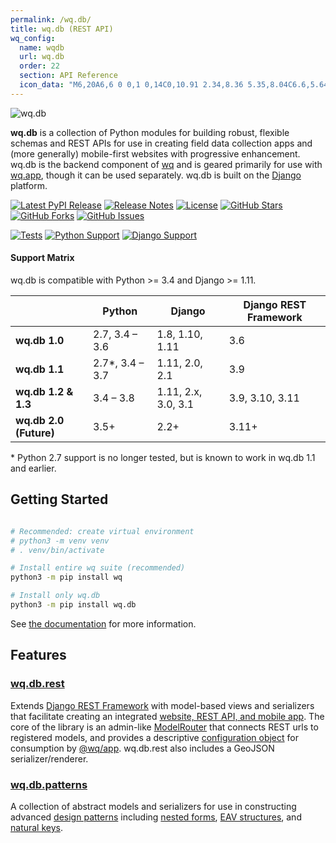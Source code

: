 ```yaml
---
permalink: /wq.db/
title: wq.db (REST API)
wq_config:
  name: wqdb
  url: wq.db
  order: 22
  section: API Reference
  icon_data: "M6,20A6,6 0 0,1 0,14C0,10.91 2.34,8.36 5.35,8.04C6.6,5.64 9.11,4 12,4C15.63,4 18.66,6.58 19.35,10C21.95,10.19 24,12.36 24,15A5,5 0 0,1 19,20H6M18.5,12H18A1,1 0 0,1 17,11V10A2,2 0 0,0 15,8H13.5V10H15V11A2,2 0 0,0 17,13A2,2 0 0,0 15,15V16H13.5V18H15A2,2 0 0,0 17,16V15A1,1 0 0,1 18,14H18.5V12M5.5,12V14H6A1,1 0 0,1 7,15V16A2,2 0 0,0 9,18H10.5V16H9V15A2,2 0 0,0 7,13A2,2 0 0,0 9,11V10H10.5V8H9A2,2 0 0,0 7,10V11A1,1 0 0,1 6,12H5.5Z"
---
```


![wq.db](https://wq.io/images/wq.db.svg)

**wq.db** is a collection of Python modules for building robust, flexible schemas and REST APIs for use in creating field data collection apps and (more generally) mobile-first websites with progressive enhancement.  wq.db is the backend component of [wq] and is geared primarily for use with [wq.app], though it can be used separately.  wq.db is built on the [Django] platform.


[![Latest PyPI Release](https://img.shields.io/pypi/v/wq.db.svg)](https://pypi.org/project/wq.db)
[![Release Notes](https://img.shields.io/github/release/wq/wq.db.svg)](https://github.com/wq/wq.db/releases)
[![License](https://img.shields.io/pypi/l/wq.db.svg)][license]
[![GitHub Stars](https://img.shields.io/github/stars/wq/wq.db.svg)](https://github.com/wq/wq.db/stargazers)
[![GitHub Forks](https://img.shields.io/github/forks/wq/wq.db.svg)](https://github.com/wq/wq.db/network)
[![GitHub Issues](https://img.shields.io/github/issues/wq/wq.db.svg)](https://github.com/wq/wq.db/issues)

[![Tests](https://github.com/wq/wq.db/actions/workflows/test.yml/badge.svg)](https://github.com/wq/wq.db/actions/workflows/test.yml)
[![Python Support](https://img.shields.io/pypi/pyversions/wq.db.svg)](https://pypi.org/project/wq.db)
[![Django Support](https://img.shields.io/pypi/djversions/wq.db.svg)](https://pypi.org/project/wq.db)

#### Support Matrix

wq.db is compatible with Python >= 3.4 and Django >= 1.11.

&nbsp;      | Python | Django | Django REST Framework
------------|--------|--------|-----------------------
**wq.db 1.0** | 2.7, 3.4 &ndash; 3.6 | 1.8, 1.10, 1.11 | 3.6
**wq.db 1.1** | 2.7*, 3.4 &ndash; 3.7 | 1.11, 2.0, 2.1 | 3.9
**wq.db 1.2 & 1.3** | 3.4 &ndash; 3.8 | 1.11, 2.x, 3.0, 3.1 | 3.9, 3.10, 3.11
**wq.db 2.0 (Future)** | 3.5+ | 2.2+ | 3.11+

&#42; Python 2.7 support is no longer tested, but is known to work in wq.db 1.1 and earlier.

## Getting Started

```bash

# Recommended: create virtual environment
# python3 -m venv venv
# . venv/bin/activate

# Install entire wq suite (recommended)
python3 -m pip install wq

# Install only wq.db
python3 -m pip install wq.db
```

See [the documentation][setup] for more information.

## Features

### [wq.db.rest][rest]
Extends [Django REST Framework] with model-based views and serializers that facilitate creating an integrated [website, REST API, and mobile app][url-structure].  The core of the library is an admin-like [ModelRouter] that connects REST urls to registered models, and provides a descriptive [configuration object] for consumption by [@wq/app].  wq.db.rest also includes a GeoJSON serializer/renderer.

### [wq.db.patterns][patterns]
A collection of abstract models and serializers for use in constructing advanced [design patterns][patterns] including [nested forms], [EAV structures][EAV], and [natural keys].

[wq]: ../index.md
[wq.app]: ../wq.app/index.md
[Django]: https://www.djangoproject.com/
[setup]: ../overview/setup.md
[license]: ../license.md

[rest]: ./rest.md
[Django REST Framework]: http://django-rest-framework.org
[url-structure]: ./url-structure.md
[ModelRouter]: ./router.md
[configuration object]: ../config.md
[@wq/app]: ../@wq/app.md

[patterns]: ./patterns.md
[nested forms]: ../guides/implement-repeating-nested-forms.md
[EAV]: ../guides/eav-vs-relational.md
[natural keys]: https://github.com/wq/django-natural-keys
